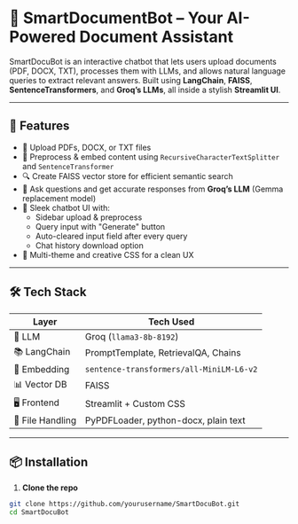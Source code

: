 # 🤖 SmartDocumentBot – Your AI-Powered Document Assistant

SmartDocuBot is an interactive chatbot that lets users upload documents (PDF, DOCX, TXT), processes them with LLMs, and allows natural language queries to extract relevant answers. Built using **LangChain**, **FAISS**, **SentenceTransformers**, and **Groq’s LLMs**, all inside a stylish **Streamlit UI**.

---

## 🚀 Features

- 📁 Upload PDFs, DOCX, or TXT files
- 🧠 Preprocess & embed content using `RecursiveCharacterTextSplitter` and `SentenceTransformer`
- 🔍 Create FAISS vector store for efficient semantic search
- 🤖 Ask questions and get accurate responses from **Groq’s LLM** (Gemma replacement model)
- 💬 Sleek chatbot UI with:
  - Sidebar upload & preprocess
  - Query input with "Generate" button
  - Auto-cleared input field after every query
  - Chat history download option
- 🎨 Multi-theme and creative CSS for a clean UX

---

## 🛠️ Tech Stack

| Layer            | Tech Used                              |
|------------------|----------------------------------------|
| 💬 LLM           | Groq (`llama3-8b-8192`)                 |
| 📚 LangChain     | PromptTemplate, RetrievalQA, Chains     |
| 🔎 Embedding     | `sentence-transformers/all-MiniLM-L6-v2`|
| 📊 Vector DB     | FAISS                                   |
| 🖥️ Frontend      | Streamlit + Custom CSS                  |
| 📄 File Handling | PyPDFLoader, python-docx, plain text        |

---

## 📦 Installation

1. **Clone the repo**

```bash
git clone https://github.com/yourusername/SmartDocuBot.git
cd SmartDocuBot
